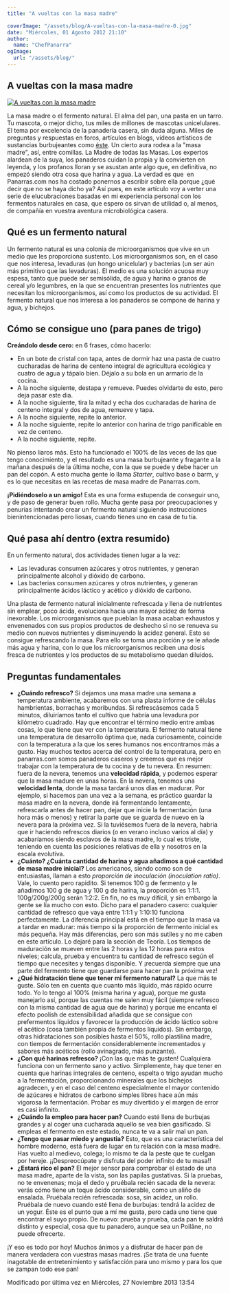 ```yaml
---
title: "A vueltas con la masa madre"

coverImage: "/assets/blog/A-vueltas-con-la-masa-madre-0.jpg"
date: "Miércoles, 01 Agosto 2012 21:10"
author:
  name: "ChefPanarra"
ogImage:
  url: "/assets/blog/"
---
```


## A vueltas con la masa madre

[![A vueltas con la masa madre](/assets/blog/A-vueltas-con-la-masa-madre-0.jpg)](/assets/blog/A-vueltas-con-la-masa-madre-0.jpg "Clic para vista previa de la imagen")

La masa madre o el fermento natural. El alma del pan, una pasta en un tarro. Tu mascota, o mejor dicho, tus miles de millones de mascotas unicelulares. El tema por excelencia de la panadería casera, sin duda alguna. Miles de preguntas y respuestas en foros, artículos en blogs, vídeos artísticos de sustancias burbujeantes como [éste](http://www.youtube.com/watch?v=R6RoGq_L9j4). Un cierto aura rodea a la "masa madre", así, entre comillas. La Madre de todas las Masas. Los expertos alardean de la suya, los panaderos cuidan la propia y la convierten en leyenda, y los profanos lloran y se asustan ante algo que, en definitiva, no empezó siendo otra cosa que harina y agua. La verdad es que  en Panarras.com nos ha costado ponernos a escribir sobre ella porque ¿qué decir que no se haya dicho ya? Así pues, en este artículo voy a verter una serie de elucubraciones basadas en mi experiencia personal con los fermentos naturales en casa, que espero os sirvan de utilidad o, al menos, de compañía en vuestra aventura microbiológica casera.

## Qué es un fermento natural

Un fermento natural es una colonia de microorganismos que vive en un medio que les proporciona sustento. Los microorganismos son, en el caso que nos interesa, levaduras (un hongo unicelular) y bacterias (un ser aún más primitivo que las levaduras). El medio es una solución acuosa muy espesa, tanto que puede ser semisólida, de agua y harina o granos de cereal y/o legumbres, en la que se encuentran presentes los nutrientes que necesitan los microorganismos, así como los productos de su actividad. El fermento natural que nos interesa a los panaderos se compone de harina y agua, y bichejos.

## Cómo se consigue uno (para panes de trigo)

**Creándolo desde cero:** en 6 frases, cómo hacerlo:

- En un bote de cristal con tapa, antes de dormir haz una pasta de cuatro cucharadas de harina de centeno integral de agricultura ecológica y cuatro de agua y tápalo bien. Déjalo a su bola en un armario de la cocina.
- A la noche siguiente, destapa y remueve. Puedes olvidarte de esto, pero deja pasar este dia.
- A la noche siguiente, tira la mitad y echa dos cucharadas de harina de centeno integral y dos de agua, remueve y tapa.
- A la noche siguiente, repite lo anterior.
- A la noche siguiente, repite lo anterior con harina de trigo panificable en vez de centeno.
- A la noche siguiente, repite.

No pienso liaros más. Esto ha funcionado el 100% de las veces de las que tengo conocimiento, y el resultado es una masa burbujeante y fragante a la mañana después de la última noche, con la que se puede y debe hacer un pan del copón. A esto mucha gente lo llama _Starter_, cultivo base o barm, y es lo que necesitas en las recetas de masa madre de Panarras.com.

**¡Pidiéndoselo a un amigo!** Esta es una forma estupenda de conseguir uno, y de paso de generar buen rollo. Mucha gente pasa por preocupaciones y penurias intentando crear un fermento natural siguiendo instrucciones bienintencionadas pero liosas, cuando tienes uno en casa de tu tía.

## Qué pasa ahí dentro (extra resumido)

En un fermento natural, dos actividades tienen lugar a la vez:

- Las levaduras consumen azúcares y otros nutrientes, y generan principalmente alcohol y dióxido de carbono.
- Las bacterias consumen azúcares y otros nutrientes, y generan principalmente ácidos láctico y acético y dióxido de carbono.

Una plasta de fermento natural inicialmente refrescada y llena de nutrientes sin emplear, poco ácida, evoluciona hacia una mayor acidez de forma inexorable. Los microorganismos que pueblan la masa acaban exhaustos y envenenados con sus propios productos de deshecho si no se renueva su medio con nuevos nutrientes y disminuyendo la acidez general. Esto se consigue refrescando la masa. Para ello se toma una porción y se le añade más agua y harina, con lo que los microorganismos reciben una dosis fresca de nutrientes y los productos de su metabolismo quedan diluidos.

## Preguntas fundamentales

- **¿Cuándo refresco?** Si dejamos una masa madre una semana a temperatura ambiente, acabaremos con una plasta informe de células hambrientas, borrachas y moribundas. Si refrescásemos cada 5 minutos, diluiríamos tanto el cultivo que habría una levadura por kilómetro cuadrado. Hay que encontrar el término medio entre ambas cosas, lo que tiene que ver con la temperatura. El fermento natural tiene una temperatura de desarrollo óptima que, nada curiosamente, coincide con la temperatura a la que los seres humanos nos encontramos más a gusto. Hay muchos textos acerca del control de la temperatura, pero en panarras.com somos panaderos caseros y creemos que es mejor trabajar con la temperatura de tu cocina y de tu nevera. En resumen: fuera de la nevera, tenemos una **velocidad rápida**, y podemos esperar que la masa madure en unas horas. En la nevera, tenemos una **velocidad lenta**, donde la masa tardará unos días en madurar. Por ejemplo, si hacemos pan una vez a la semana, es práctico guardar la masa madre en la nevera, donde irá fermentando lentamente, refrescarla antes de hacer pan, dejar que inicie la fermentación (una hora más o menos) y retirar la parte que se guarda de nuevo en la nevera para la próxima vez. Si la tuviésemos fuera de la nevera, habría que ir haciendo refrescos diarios (o en verano incluso varios al día) y acabaríamos siendo esclavos de la masa madre, lo cual es triste, teniendo en cuenta las posiciones relativas de ella y nosotros en la escala evolutiva.
- **¿Cuánto? ¿Cuánta cantidad de harina y agua añadimos a qué cantidad de masa madre inicial?** Los americanos, siendo como son de entusiastas, llaman a esto *proporción de inoculación (inoculation ratio)*. Vale, lo cuento pero rapidito. Si tenemos 100 g de fermento y le añadimos 100 g de agua y 100 g de harina, la proporción es 1:1:1. 100g/200g/200g serán 1:2:2. En fin, no es muy difícil, y sin embargo la gente se lía mucho con esto. Dicho para el panadero casero: cualquier cantidad de refresco que vaya entre 1:1:1 y 1:10:10 funciona perfectamente. La diferencia principal está en el tiempo que la masa va a tardar en madurar: más tiempo si la proporción de fermento inicial es más pequeña. Hay más diferencias, pero son más sutiles y no me caben en este artículo. Lo dejaré para la sección de Teoría. Los tiempos de maduración se mueven entre las 2 horas y las 12 horas para estos niveles; calcula, prueba y encuentra tu cantidad de refresco según el tiempo que necesites y tengas disponible. Y ¡recuerda siempre que una parte del fermento tiene que guardarse para hacer pan la próxima vez!
- **¿Qué hidratación tiene que tener mi fermento natural?** La que más te guste. Sólo ten en cuenta que cuanto más líquido, más rápido ocurre todo. Yo lo tengo al 100% (misma harina y agua), porque me gusta manejarlo así, porque las cuentas me salen muy fácil (siempre refresco con la misma cantidad de agua que de harina) y porque me encanta el efecto poolish de extensibilidad añadida que se consigue con prefermentos líquidos y favorecer la producción de ácido láctico sobre el acético (cosa también propia de fermentos líquidos). Sin embargo, otras hidrataciones son posibles hasta el 50%, rollo plastilina madre, con tiempos de fermentación considerablemente incrementados y sabores más acéticos (rollo avinagrado, más punzante).
- **¿Con qué harinas refresco?** ¡Con las que más te gusten! Cualquiera funciona con un fermento sano y activo. Simplemente, hay que tener en cuenta que harinas integrales de centeno, espelta o trigo ayudan mucho a la fermentación, proporcionando minerales que los bichejos agradecen, y en el caso del centeno especialmente el mayor contenido de azúcares e hidratos de carbono simples libres hace aún más vigorosa la fermentación. Probar es muy divertido y el margen de error es casi infinito.
- **¿Cuándo la empleo para hacer pan?** Cuando esté llena de burbujas grandes y al coger una cucharada aquello se vea bien gasificado. Si empleas el fermento en este estado, nunca te va a salir mal un pan.
- **¿Tengo que pasar miedo y angustia?** Esto, que es una característica del hombre moderno, está fuera de lugar en tu relación con la masa madre. Has vuelto al medievo, colega; lo mismo te da la peste que te cuelgan por hereje. ¡¡Despreocúpate y disfruta del poder infinito de tu masa!!
- **¿Estará rico el pan?** El mejor sensor para comprobar el estado de una masa madre, aparte de la vista, son las papilas gustativas. Si la pruebas, no te envenenas; moja el dedo y pruébala recién sacada de la nevera: verás cómo tiene un toque ácido considerable, como un aliño de ensalada. Pruébala recién refrescada: sosa, sin acidez, un rollo. Pruébala de nuevo cuando esté llena de burbujas: tendrá la acidez de un yogur. Éste es el punto que a mí me gusta, pero cada uno tiene que encontrar el suyo propio. De nuevo: prueba y prueba, cada pan te saldrá distinto y especial, cosa que tu panadero, aunque sea un Poilâne, no puede ofrecerte.

¡Y eso es todo por hoy! Muchos ánimos y a disfrutar de hacer pan de manera verdadera con vuestras masas madres. ¡Se trata de una fuente inagotable de entretenimiento y satisfacción para uno mismo y para los que se zampan todo ese pan!

Modificado por última vez en Miércoles, 27 Noviembre 2013 13:54

